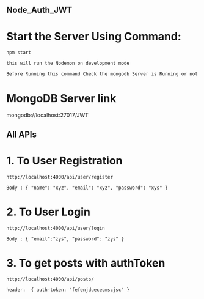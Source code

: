 

## Node_Auth_JWT

# Start the Server Using Command:

```
npm start
```
``
this will run the Nodemon on development mode
``

`
Before Running this command Check the mongodb Server is Running or not
`
# MongoDB Server link

mongodb://localhost:27017/JWT


## All APIs

# 1. To User Registration

```
http://localhost:4000/api/user/register
```
``
Body :
  {
    "name": "xyz",
    "email": "xyz",
    "password": "xys"
  }
``

# 2. To User Login 

```
http://localhost:4000/api/user/login
```
``
Body :
  {
    "email":"zys",
    "password": "zys"
  }
``

# 3. To get posts with authToken 

```
http://localhost:4000/api/posts/
```
``
header: 
  {
    auth-token: "fefenjduececmscjsc"
  }
``
 



